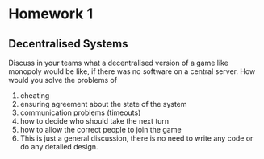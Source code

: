 # Homework 1
## Decentralised Systems
Discuss in your teams what a decentralised version of a game like monopoly would be
like, if there was no software on a central server.
How would you solve the problems of
1. cheating
2. ensuring agreement about the state of the system
3. communication problems (timeouts)
4. how to decide who should take the next turn
5. how to allow the correct people to join the game
6. This is just a general discussion, there is no need to write any code or do any detailed
design.
